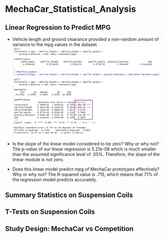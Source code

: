# MechaCar_Statistical_Analysis

## Linear Regression to Predict MPG
* Vehicle length and ground clearance provided a non-random amount of variance to the mpg values in the dataset. 
![](Resources/Deliverable_1.jpg)

* Is the slope of the linear model considered to be zero? Why or why not?
The p-value of our linear regression is 5.21e-08 which is much smaller than the assumed significance level of .05%. 
Therefore, the slope of the linear module is not zero.

* Does this linear model predict mpg of MechaCar prototypes effectively? Why or why not?
The R-squared value is .715, which means that 71% of the regression model predicts accurately.  

## Summary Statistics on Suspension Coils

## T-Tests on Suspension Coils

## Study Design: MechaCar vs Competition